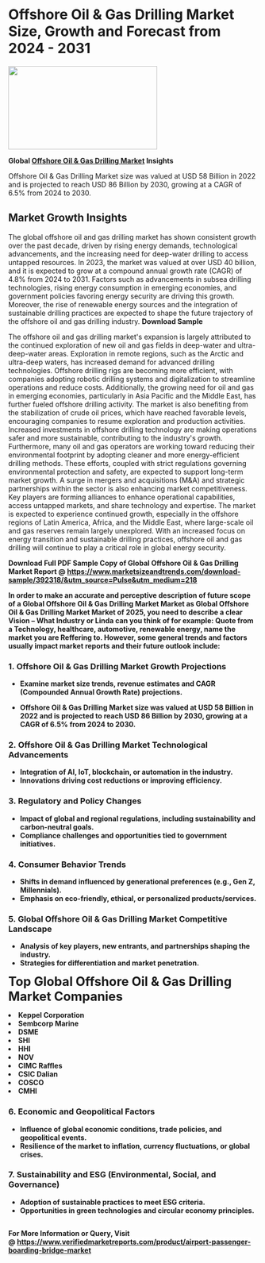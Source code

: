 <H1>Offshore Oil & Gas Drilling Market Size, Growth and Forecast from 2024 - 2031</H1><img class="aligncenter size-medium wp-image-584254" src="https://thirdeyenews.in/wp-content/uploads/2024/09/Global-Market-Research-300x168.jpeg" alt="" width="300" height="168" /><p><strong>Global&nbsp;<a href="https://www.marketsizeandtrends.com/download-sample/392318/&amp;utm_source=Pulse&amp;utm_medium=218">Offshore Oil & Gas Drilling Market</a> Insights</strong></p><p>Offshore Oil & Gas Drilling Market size was valued at USD 58 Billion in 2022 and is projected to reach USD 86 Billion by 2030, growing at a CAGR of 6.5% from 2024 to 2030.</p><p><h2>Market Growth Insights</h2> <p>The global offshore oil and gas drilling market has shown consistent growth over the past decade, driven by rising energy demands, technological advancements, and the increasing need for deep-water drilling to access untapped resources. In 2023, the market was valued at over USD 40 billion, and it is expected to grow at a compound annual growth rate (CAGR) of 4.8% from 2024 to 2031. Factors such as advancements in subsea drilling technologies, rising energy consumption in emerging economies, and government policies favoring energy security are driving this growth. Moreover, the rise of renewable energy sources and the integration of sustainable drilling practices are expected to shape the future trajectory of the offshore oil and gas drilling industry. <strong>Download Sample</strong></p> <p>The offshore oil and gas drilling market's expansion is largely attributed to the continued exploration of new oil and gas fields in deep-water and ultra-deep-water areas. Exploration in remote regions, such as the Arctic and ultra-deep waters, has increased demand for advanced drilling technologies. Offshore drilling rigs are becoming more efficient, with companies adopting robotic drilling systems and digitalization to streamline operations and reduce costs. Additionally, the growing need for oil and gas in emerging economies, particularly in Asia Pacific and the Middle East, has further fueled offshore drilling activity. The market is also benefiting from the stabilization of crude oil prices, which have reached favorable levels, encouraging companies to resume exploration and production activities. Increased investments in offshore drilling technology are making operations safer and more sustainable, contributing to the industry's growth. Furthermore, many oil and gas operators are working toward reducing their environmental footprint by adopting cleaner and more energy-efficient drilling methods. These efforts, coupled with strict regulations governing environmental protection and safety, are expected to support long-term market growth. A surge in mergers and acquisitions (M&A) and strategic partnerships within the sector is also enhancing market competitiveness. Key players are forming alliances to enhance operational capabilities, access untapped markets, and share technology and expertise. The market is expected to experience continued growth, especially in the offshore regions of Latin America, Africa, and the Middle East, where large-scale oil and gas reserves remain largely unexplored. With an increased focus on energy transition and sustainable drilling practices, offshore oil and gas drilling will continue to play a critical role in global energy security. <strong></p><p><span class=""><strong>Download Full PDF Sample Copy of Global Offshore Oil & Gas Drilling Market Report</strong> @ <a href="https://www.marketsizeandtrends.com/download-sample/392318/&amp;utm_source=Pulse&amp;utm_medium=218" target="_blank">https://www.marketsizeandtrends.com/download-sample/392318/&amp;utm_source=Pulse&amp;utm_medium=218</a></span></p><p>In order to make an accurate and perceptive description of future scope of a Global&nbsp;Offshore Oil & Gas Drilling Market Market as Global&nbsp;Offshore Oil & Gas Drilling Market Market of 2025, you need to describe a clear Vision &ndash; What Industry or Linda can you think of for example: Quote from a Technology, healthcare, automotive, renewable energy, name the market you are Reffering to. However, some general trends and factors usually impact market reports and their future outlook include:</p><h3>1.&nbsp;<strong>Offshore Oil & Gas Drilling Market Growth Projections</strong></h3><ul><li>Examine market size trends, revenue estimates and CAGR (Compounded Annual Growth Rate) projections.</li><li><p>Offshore Oil & Gas Drilling Market size was valued at USD 58 Billion in 2022 and is projected to reach USD 86 Billion by 2030, growing at a CAGR of 6.5% from 2024 to 2030.</p></li></ul><h3>2.&nbsp;<strong>Offshore Oil & Gas Drilling Market Technological Advancements</strong></h3><ul><li>Integration of AI, IoT, blockchain, or automation in the industry.</li><li>Innovations driving cost reductions or improving efficiency.</li></ul><h3>3.&nbsp;<strong>Regulatory and Policy Changes</strong></h3><ul><li>Impact of global and regional regulations, including sustainability and carbon-neutral goals.</li><li>Compliance challenges and opportunities tied to government initiatives.</li></ul><h3>4.&nbsp;<strong>Consumer Behavior Trends</strong></h3><ul><li>Shifts in demand influenced by generational preferences (e.g., Gen Z, Millennials).</li><li>Emphasis on eco-friendly, ethical, or personalized products/services.</li></ul><h3>5.&nbsp;<strong>Global Offshore Oil & Gas Drilling Market Competitive Landscape</strong></h3><ul><li>Analysis of key players, new entrants, and partnerships shaping the industry.</li><li>Strategies for differentiation and market penetration.</li></ul><p data-pm-slice="1 1 []"><span style="color: inherit; font-family: inherit; font-size: 25px;">Top Global Offshore Oil & Gas Drilling Market Companies</span></p><div class="" data-test-id=""><p><li>Keppel Corporation</li><li> Sembcorp Marine</li><li> DSME</li><li> SHI</li><li> HHI</li><li> NOV</li><li> CIMC Raffles</li><li> CSIC Dalian</li><li> COSCO</li><li> CMHI</li></p></div><h3>6.&nbsp;<strong>Economic and Geopolitical Factors</strong></h3><ul><li>Influence of global economic conditions, trade policies, and geopolitical events.</li><li>Resilience of the market to inflation, currency fluctuations, or global crises.</li></ul><h3>7.&nbsp;<strong>Sustainability and ESG (Environmental, Social, and Governance)</strong></h3><ul><li>Adoption of sustainable practices to meet ESG criteria.</li><li>Opportunities in green technologies and circular economy principles.</li></ul><h2><strong style="font-size: 14px;">For More Information or Query, Visit @&nbsp;</strong><a style="background-color: #ffffff; font-size: 14px;" href="https://www.marketsizeandtrends.com/report/offshore-oil-gas-drilling-market/" target="_blank">https://www.verifiedmarketreports.com/product/airport-passenger-boarding-bridge-market</a></h2>
